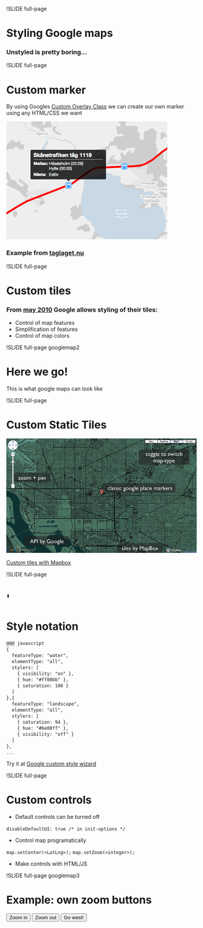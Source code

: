 !SLIDE full-page
# Styling Google maps #
### Unstyled is pretty boring... ###


!SLIDE full-page
# Custom marker #
By using Googles [Custom Overlay Class](http://code.google.com/intl/sv-SE/apis/maps/documentation/javascript/overlays.html#SubClassing) 
we can create our own marker using any HTML/CSS we want

![Custom marker](../img/custom_marker.png)

### Example from [taglaget.nu](http://taglaget.nu) ###

!SLIDE full-page
# Custom tiles #
### From [may 2010](http://googlegeodevelopers.blogspot.com/2010/05/add-touch-of-style-to-your-maps.html) Google allows styling of their tiles: ###

* Control of map features
* Simplification of features
* Control of map colors

!SLIDE full-page googlemap2
# Here we go! #
This is what google maps can look like
<div class="gmaps">
  <div id="canvas2">
  </div>
</div>
<script>
(function() {
  var theme = [
    {
      featureType: "water",
      elementType: "all",
      stylers: [
        { visibility: "on" },
        { hue: "#ff00bb" },
        { saturation: 100 }
      ]
    },{
      featureType: "landscape",
      elementType: "all",
      stylers: [
        { saturation: 94 },
        { hue: "#6e00ff" },
        { visibility: "off" }
      ]
    },{
      featureType: "road",
      elementType: "all",
      stylers: [
        { visibility: "off" }
      ]
    },{
      featureType: "administrative",
      elementType: "all",
      stylers: [
        { visibility: "off" }
      ]
    },{
      featureType: "poi",
      elementType: "all",
      stylers: [
        { visibility: "off" }
      ]
    }
  ]
  var style = new google.maps.StyledMapType(theme, { name: "hellokitty"});

  var map = new google.maps.Map(document.getElementById("canvas2"), Gmap.OptionsUI());
  map.mapTypes.set('hellokitty', style);
  map.setMapTypeId('hellokitty');
  $('.googlemap2').bind("showoff:show", function() {
    google.maps.event.trigger(map, 'resize');
    map.setCenter(Gmap.LatLng());
  });
}());
</script>

!SLIDE full-page

# Custom Static Tiles
![Custom Tiles](customtiles.png)

[Custom tiles with Mapbox](http://demo.mapbox.com/dc-nightvision.html)

!SLIDE full-page
# ' #
# Style notation #
    @@@ javascript
    {
      featureType: "water",
      elementType: "all",
      stylers: [
        { visibility: "on" },
        { hue: "#ff00bb" },
        { saturation: 100 }
      ]
    },{
      featureType: "landscape",
      elementType: "all",
      stylers: [
        { saturation: 94 },
        { hue: "#6e00ff" },
        { visibility: "off" }
      ]
    },
    ...
Try it at [Google custom style wizard](http://gmaps-samples-v3.googlecode.com/svn/trunk/styledmaps/wizard/index.html "Wizard")


!SLIDE full-page
# Custom controls #

* Default controls can be turned off

`disableDefaultUI: true /* in init-options */`

* Control map programatically

`map.setCenter(<LatLng>);`
`map.setZoom(<integer>);`

* Make controls with HTML/JS

!SLIDE full-page googlemap3
# Example: own zoom buttons #
<button id="zoomin">Zoom in</button>
<button id="zoomout">Zoom out</button>
<button id="gowest">Go west!</button>
<div class="gmaps">
  <div id="canvas3">
  </div>
</div>
<script>
(function() {
  var map = new google.maps.Map(document.getElementById("canvas3"), Gmap.OptionsUI());
  var zoom = map.getZoom();
  $('.googlemap3').bind("showoff:show", function() {
    google.maps.event.trigger(map, 'resize');
    map.setCenter(Gmap.LatLng());
  });
  $('#zoomin').click(function() { map.setZoom(++zoom); })
  $('#zoomout').click(function() { map.setZoom(--zoom); })
  $('#gowest').click(function() {
    var p = map.getCenter();
    var c = new google.maps.LatLng(p.lat(), p.lng() - 0.1);
    map.setCenter(c);
  });
}());
</script>
